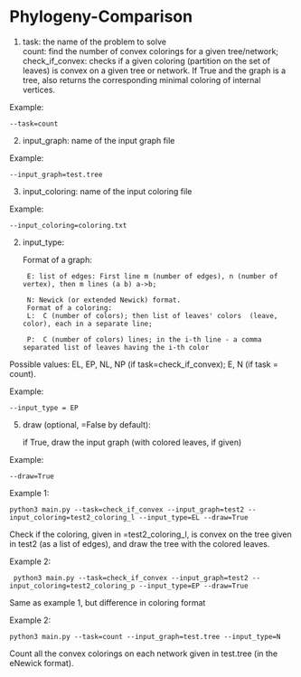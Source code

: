 # Phylogeny-Comparison

1) task: the name of the problem to solve       
        count: find the number of convex colorings for a given tree/network;    
        check_if_convex: checks if a given coloring (partition on the set of leaves) is convex on a given tree or network. 
            If True and the graph is a tree, also returns the corresponding minimal coloring of internal vertices.
            
Example:

    --task=count

2) input_graph: name of the input graph file

Example:

    --input_graph=test.tree

3) input_coloring: name of the input coloring file

Example:

	--input_coloring=coloring.txt

2) input_type:

	Format of a graph:
	
		E: list of edges: First line m (number of edges), n (number of vertex), then m lines (a b) a->b;
		
		N: Newick (or extended Newick) format.
        Format of a coloring:
		L:  C (number of colors); then list of leaves' colors  (leave, color), each in a separate line;
		
		P:  C (number of colors) lines; in the i-th line - a comma separated list of leaves having the i-th color
		
Possible values: EL, EP, NL, NP (if task=check_if_convex); E, N (if task = count).

Example:

    --input_type = EP

5) draw (optional, =False by default):

    if True, draw the input graph (with colored leaves, if given)
    
Example:
 
	--draw=True

Example 1:
 
    python3 main.py --task=check_if_convex --input_graph=test2 --input_coloring=test2_coloring_l --input_type=EL --draw=True

Check if the coloring, given in =test2_coloring_l, is convex on the tree given in test2 (as a list of edges), and draw the tree with the colored leaves.

Example 2:

     python3 main.py --task=check_if_convex --input_graph=test2 --input_coloring=test2_coloring_p --input_type=EP --draw=True

Same as example 1, but difference in coloring format

Example 2:

    python3 main.py --task=count --input_graph=test.tree --input_type=N

Count all the convex colorings on each network given in test.tree (in the eNewick format).


